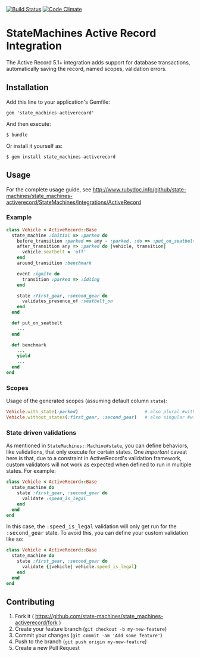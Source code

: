 [![Build Status](https://travis-ci.com/state-machines/state_machines-activerecord.svg?branch=master)](https://travis-ci.com/state-machines/state_machines-activerecord)
[![Code Climate](https://codeclimate.com/github/state-machines/state_machines-activerecord.svg)](https://codeclimate.com/github/state-machines/state_machines-activerecord)

# StateMachines Active Record Integration

The Active Record 5.1+ integration adds support for database transactions, automatically
saving the record, named scopes, validation errors.

## Installation

Add this line to your application's Gemfile:

    gem 'state_machines-activerecord'

And then execute:

    $ bundle

Or install it yourself as:

    $ gem install state_machines-activerecord

## Usage

For the complete usage guide, see http://www.rubydoc.info/github/state-machines/state_machines-activerecord/StateMachines/Integrations/ActiveRecord

### Example

```ruby
class Vehicle < ActiveRecord::Base
  state_machine :initial => :parked do
    before_transition :parked => any - :parked, :do => :put_on_seatbelt
    after_transition any => :parked do |vehicle, transition|
      vehicle.seatbelt = 'off'
    end
    around_transition :benchmark

    event :ignite do
      transition :parked => :idling
    end

    state :first_gear, :second_gear do
      validates_presence_of :seatbelt_on
    end
  end

  def put_on_seatbelt
    ...
  end

  def benchmark
    ...
    yield
    ...
  end
end
```

### Scopes
Usage of the generated scopes (assuming default column `state`):

```ruby
Vehicle.with_state(:parked)                         # also plural #with_states
Vehicle.without_states(:first_gear, :second_gear)   # also singular #without_state
```

### State driven validations

As mentioned in `StateMachines::Machine#state`, you can define behaviors,
like validations, that only execute for certain states. One *important*
caveat here is that, due to a constraint in ActiveRecord's validation
framework, custom validators will not work as expected when defined to run
in multiple states. For example:

```ruby
class Vehicle < ActiveRecord::Base
  state_machine do
    state :first_gear, :second_gear do
      validate :speed_is_legal
    end
  end
end
```

In this case, the <tt>:speed_is_legal</tt> validation will only get run
for the <tt>:second_gear</tt> state.  To avoid this, you can define your
custom validation like so:

```ruby
class Vehicle < ActiveRecord::Base
  state_machine do
    state :first_gear, :second_gear do
      validate {|vehicle| vehicle.speed_is_legal}
    end
  end
end
```

## Contributing

1. Fork it ( https://github.com/state-machines/state_machines-activerecord/fork )
2. Create your feature branch (`git checkout -b my-new-feature`)
3. Commit your changes (`git commit -am 'Add some feature'`)
4. Push to the branch (`git push origin my-new-feature`)
5. Create a new Pull Request
